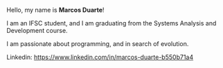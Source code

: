 Hello, my name is <strong>Marcos Duarte</strong>!

I am an IFSC student, and I am graduating from the Systems Analysis and Development course.

I am passionate about programming, and in search of evolution.

Linkedin: https://www.linkedin.com/in/marcos-duarte-b550b71a4
